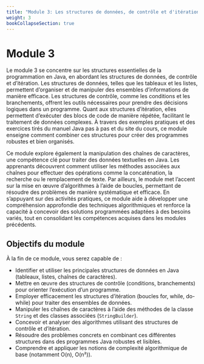 ```yaml
---
title: "Module 3: Les structures de données, de contrôle et d'itération en Java"
weight: 3
bookCollapseSection: true
---
```


# Module 3

Le module 3 se concentre sur les structures essentielles de la programmation en Java, en abordant les structures de données, de contrôle et d’itération. Les structures de données, telles que les tableaux et les listes, permettent d’organiser et de manipuler des ensembles d’informations de manière efficace. Les structures de contrôle, comme les conditions et les branchements, offrent les outils nécessaires pour prendre des décisions logiques dans un programme. Quant aux structures d’itération, elles permettent d’exécuter des blocs de code de manière répétée, facilitant le traitement de données complexes. À travers des exemples pratiques et des exercices tirés du manuel Java pas à pas et du site du cours, ce module enseigne comment combiner ces structures pour créer des programmes robustes et bien organisés.

Ce module explore également la manipulation des chaînes de caractères, une compétence clé pour traiter des données textuelles en Java. Les apprenants découvrent comment utiliser les méthodes associées aux chaînes pour effectuer des opérations comme la concaténation, la recherche ou le remplacement de texte. Par ailleurs, le module met l’accent sur la mise en œuvre d’algorithmes à l’aide de boucles, permettant de résoudre des problèmes de manière systématique et efficace. En s’appuyant sur des activités pratiques, ce module aide à développer une compréhension approfondie des techniques algorithmiques et renforce la capacité à concevoir des solutions programmées adaptées à des besoins variés, tout en consolidant les compétences acquises dans les modules précédents.



## Objectifs du module

À la fin de ce module, vous serez capable de :

- Identifier et utiliser les principales structures de données en Java (tableaux, listes, chaînes de caractères).
- Mettre en œuvre des structures de contrôle (conditions, branchements) pour orienter l’exécution d’un programme.
- Employer efficacement les structures d’itération (boucles for, while, do-while) pour traiter des ensembles de données.
- Manipuler les chaînes de caractères à l’aide des méthodes de la classe `String` et des classes associées (`StringBuilder`).
- Concevoir et analyser des algorithmes utilisant des structures de contrôle et d’itération.
- Résoudre des problèmes concrets en combinant ces différentes structures dans des programmes Java robustes et lisibles.
- Comprendre et appliquer les notions de complexité algorithmique de base (notamment O(n), O(n²)).

